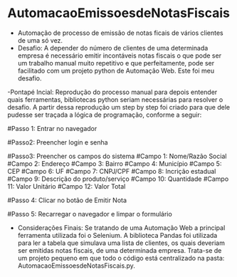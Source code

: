 # AutomacaoEmissoesdeNotasFiscais
- Automação de processo de emissão de notas ficais de vários clientes de uma só vez.
- Desafio: A depender do número de clientes de uma determinada empresa é necessário emitir incontáveis notas fiscais o que pode ser um trabalho manual muito repetitivo e que perfeitamente, pode ser facilitado com um projeto python de Automação Web. Este foi meu desafio. 

-Pontapé Incial: Reprodução do processo manual para depois entender quais ferramentas, bibliotecas python seriam necessárias para resolver o desafio. A partir dessa reprodução um step by step foi criado para que dele pudesse ser traçada a lógica de programação, conforme a seguir:

#Passo 1: Entrar no navegador

#Passo2: Preencher login e senha

#Passo3: Preencher os campos do sistema
    #Campo 1: Nome/Razão Social
    #Campo 2: Endereço
    #Campo 3: Bairro
    #Campo 4: Município
    #Campo 5: CEP
    #Campo 6: UF
    #Campo 7: CNPJ/CPF
    #Campo 8: Incrição estadual
    #Campo 9: Descrição do produto/serviço
    #Campo 10: Quantidade
    #Campo 11: Valor Unitário
    #Campo 12: Valor Total
    
#Passo 4: Clicar no botão de Emitir Nota

#Passo 5: Recarregar o navegador e limpar o formulário
    
- Considerações Finais: Se tratando de uma Automação Web a principal ferramenta utilizada foi o Selenium. A biblioteca Pandas foi utilizada para ler a tabela que simulava uma lista de clientes, os quais deveriam ser emitidas notas fiscais, de uma determinada empresa. Trata-se de um projeto pequeno em que todo o código está centralizado na pasta: AutomacaoEmissoesdeNotasFiscais.py.
